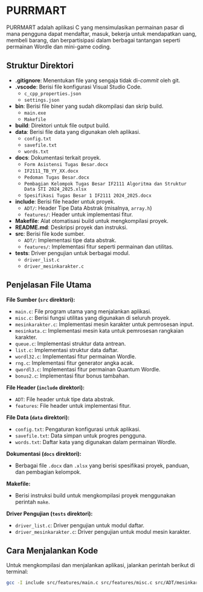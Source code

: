 ﻿# PURRMART

PURRMART adalah aplikasi C yang mensimulasikan permainan pasar di mana pengguna dapat mendaftar, masuk, bekerja untuk mendapatkan uang, membeli barang, dan berpartisipasi dalam berbagai tantangan seperti permainan Wordle dan mini-game coding.

## Struktur Direktori

- **.gitignore**: Menentukan file yang sengaja tidak di-_commit_ oleh git.
- **.vscode**: Berisi file konfigurasi Visual Studio Code.
  - `c_cpp_properties.json`
  - `settings.json`
- **bin**: Berisi file biner yang sudah dikompilasi dan skrip build.
  - `main.exe`
  - `Makefile`
- **build**: Direktori untuk file output build.
- **data**: Berisi file data yang digunakan oleh aplikasi.
  - `config.txt`
  - `savefile.txt`
  - `words.txt`
- **docs**: Dokumentasi terkait proyek.
  - `Form Asistensi Tugas Besar.docx`
  - `IF2111_TB_YY_XX.docx`
  - `Pedoman Tugas Besar.docx`
  - `Pembagian Kelompok Tugas Besar IF2111 Algoritma dan Struktur Data STI 2024_2025.xlsx`
  - `Spesifikasi Tugas Besar 1 IF2111 2024_2025.docx`
- **include**: Berisi file header untuk proyek.
  - `ADT/`: Header Tipe Data Abstrak (misalnya, `array.h`)
  - `features/`: Header untuk implementasi fitur.
- **Makefile**: Alat otomatisasi build untuk mengkompilasi proyek.
- **README.md**: Deskripsi proyek dan instruksi.
- **src**: Berisi file kode sumber.
  - `ADT/`: Implementasi tipe data abstrak.
  - `features/`: Implementasi fitur seperti permainan dan utilitas.
- **tests**: Driver pengujian untuk berbagai modul.
  - `driver_list.c`
  - `driver_mesinkarakter.c`

## Penjelasan File Utama

**File Sumber (`src` direktori):**

- `main.c`: File program utama yang menjalankan aplikasi.
- `misc.c`: Berisi fungsi utilitas yang digunakan di seluruh proyek.
- `mesinkarakter.c`: Implementasi mesin karakter untuk pemrosesan input.
- `mesinkata.c`: Implementasi mesin kata untuk pemrosesan rangkaian karakter.
- `queue.c`: Implementasi struktur data antrean.
- `list.c`: Implementasi struktur data daftar.
- `wordl32.c`: Implementasi fitur permainan Wordle.
- `rng.c`: Implementasi fitur generator angka acak.
- `qwordl3.c`: Implementasi fitur permainan Quantum Wordle.
- `bonus2.c`: Implementasi fitur bonus tambahan.

**File Header (`include` direktori):**

- `ADT`: File header untuk tipe data abstrak.
- `features`: File header untuk implementasi fitur.

**File Data (`data` direktori):**

- `config.txt`: Pengaturan konfigurasi untuk aplikasi.
- `savefile.txt`: Data simpan untuk progres pengguna.
- `words.txt`: Daftar kata yang digunakan dalam permainan Wordle.

**Dokumentasi (`docs` direktori):**

- Berbagai file `.docx` dan `.xlsx` yang berisi spesifikasi proyek, panduan, dan pembagian kelompok.

**Makefile:**

- Berisi instruksi build untuk mengkompilasi proyek menggunakan perintah `make`.

**Driver Pengujian (`tests` direktori):**

- `driver_list.c`: Driver pengujian untuk modul daftar.
- `driver_mesinkarakter.c`: Driver pengujian untuk modul mesin karakter.

## Cara Menjalankan Kode

Untuk mengkompilasi dan menjalankan aplikasi, jalankan perintah berikut di terminal:

```bash
gcc -I include src/features/main.c src/features/misc.c src/ADT/mesinkarakter.c src/ADT/mesinkata.c src/ADT/queue.c src/ADT/list.c src/features/wordl32.c src/features/rng.c src/features/qwordl3.c src/features/bonus2.c -o main# IF2111_TB_04_01
